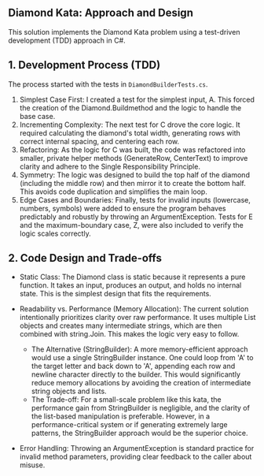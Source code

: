 ## Diamond Kata: Approach and Design

This solution implements the Diamond Kata problem using a test-driven development (TDD) approach in C#.

## 1. Development Process (TDD)

The process started with the tests in ```DiamondBuilderTests.cs```.

1. Simplest Case First: I created a test for the simplest input, A. This forced the creation of the Diamond.Buildmethod and the logic to handle the base case.
2. Incrementing Complexity: The next test for C drove the core logic. It required calculating the diamond's total width, generating rows with correct internal spacing, and centering each row.
3. Refactoring: As the logic for C was built, the code was refactored into smaller, private helper methods (GenerateRow, CenterText) to improve clarity and adhere to the Single Responsibility Principle.
4. Symmetry: The logic was designed to build the top half of the diamond (including the middle row) and then mirror it to create the bottom half. This avoids code duplication and simplifies the main loop.
5. Edge Cases and Boundaries: Finally, tests for invalid inputs (lowercase, numbers, symbols) were added to ensure the program behaves predictably and robustly by throwing an ArgumentException. Tests for E and the maximum-boundary case, Z, were also included to verify the logic scales correctly.

## 2. Code Design and Trade-offs

- Static Class: The Diamond class is static because it represents a pure function. It takes an input, produces an output, and holds no internal state. This is the simplest design that fits the requirements.
- Readability vs. Performance (Memory Allocation): The current solution intentionally prioritizes clarity over raw performance. It uses multiple List<string> objects and creates many intermediate strings, which are then combined with string.Join. This makes the logic very easy to follow.
	- The Alternative (StringBuilder): A more memory-efficient approach would use a single StringBuilder instance. One could loop from 'A' to the target letter and back down to 'A', appending each row and newline character directly to the builder. This would significantly reduce memory allocations by avoiding the creation of intermediate string objects and lists.
	- The Trade-off: For a small-scale problem like this kata, the performance gain from StringBuilder is negligible, and the clarity of the list-based manipulation is preferable. However, in a performance-critical system or if generating extremely large patterns, the StringBuilder approach would be the superior choice.

- Error Handling: Throwing an ArgumentException is standard practice for invalid method parameters, providing clear feedback to the caller about misuse.